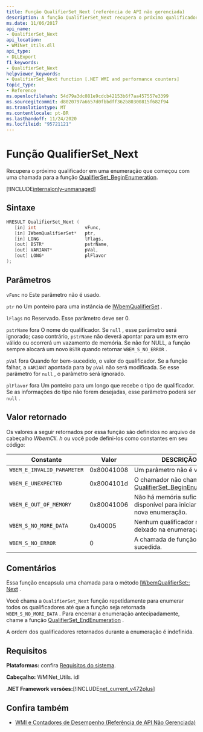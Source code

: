 ```yaml
---
title: Função QualifierSet_Next (referência de API não gerenciada)
description: A função QualifierSet_Next recupera o próximo qualificador em uma enumeração.
ms.date: 11/06/2017
api_name:
- QualifierSet_Next
api_location:
- WMINet_Utils.dll
api_type:
- DLLExport
f1_keywords:
- QualifierSet_Next
helpviewer_keywords:
- QualifierSet_Next function [.NET WMI and performance counters]
topic_type:
- Reference
ms.openlocfilehash: 54d79a3dc081e9cdcb42153b6f7aa457557e3399
ms.sourcegitcommit: d8020797a6657d0fbbdff362b80300815f682f94
ms.translationtype: MT
ms.contentlocale: pt-BR
ms.lasthandoff: 11/24/2020
ms.locfileid: "95721121"
---
```

# <a name="qualifierset_next-function"></a>Função QualifierSet_Next

Recupera o próximo qualificador em uma enumeração que começou com uma chamada para a função [QualifierSet_BeginEnumeration](qualifierset-beginenumeration.md).

[!INCLUDE[internalonly-unmanaged](../../../../includes/internalonly-unmanaged.md)]
  
## <a name="syntax"></a>Sintaxe  
  
```cpp  
HRESULT QualifierSet_Next (
   [in] int                  vFunc,
   [in] IWbemQualifierSet*   ptr,
   [in] LONG                 lFlags,
   [out] BSTR*               pstrName,
   [out] VARIANT*            pVal,
   [out] LONG*               plFlavor
);
```  

## <a name="parameters"></a>Parâmetros

`vFunc` no Este parâmetro não é usado.

`ptr` no Um ponteiro para uma instância de [IWbemQualifierSet](/windows/desktop/api/wbemcli/nn-wbemcli-iwbemqualifierset) .

`lFlags` no Reservado. Esse parâmetro deve ser 0.

`pstrName` fora O nome do qualificador. Se `null` , esse parâmetro será ignorado; caso contrário, `pstrName` não deverá apontar para um `BSTR` erro válido ou ocorrerá um vazamento de memória. Se não for NULL, a função sempre alocará um novo `BSTR` quando retornar `WBEM_S_NO_ERROR` .

`pVal` fora Quando for bem-sucedido, o valor do qualificador. Se a função falhar, a `VARIANT` apontada para by `pVal` não será modificada. Se esse parâmetro for `null` , o parâmetro será ignorado.

`plFlavor` fora Um ponteiro para um longo que recebe o tipo de qualificador. Se as informações do tipo não forem desejadas, esse parâmetro poderá ser `null` .

## <a name="return-value"></a>Valor retornado

Os valores a seguir retornados por essa função são definidos no arquivo de cabeçalho *WbemCli. h* ou você pode defini-los como constantes em seu código:

|Constante  |Valor  |DESCRIÇÃO  |
|---------|---------|---------|
|`WBEM_E_INVALID_PARAMETER` | 0x80041008 | Um parâmetro não é válido. |
|`WBEM_E_UNEXPECTED` | 0x8004101d | O chamador não chamou [QualifierSet_BeginEnumeration](qualifierset-beginenumeration.md). |
|`WBEM_E_OUT_OF_MEMORY` | 0x80041006 | Não há memória suficiente disponível para iniciar uma nova enumeração. |
| `WBEM_S_NO_MORE_DATA` | 0x40005 | Nenhum qualificador mais é deixado na enumeração. |
|`WBEM_S_NO_ERROR` | 0 | A chamada de função foi bem-sucedida.  |
  
## <a name="remarks"></a>Comentários

Essa função encapsula uma chamada para o método [IWbemQualifierSet:: Next](/windows/desktop/api/wbemcli/nf-wbemcli-iwbemqualifierset-next) .

Você chama a `QualifierSet_Next` função repetidamente para enumerar todos os qualificadores até que a função seja retornada `WBEM_S_NO_MORE_DATA` . Para encerrar a enumeração antecipadamente, chame a função [QualifierSet_EndEnumeration](qualifierset-endenumeration.md) .

A ordem dos qualificadores retornados durante a enumeração é indefinida.

## <a name="requirements"></a>Requisitos  

 **Plataformas:** confira [Requisitos do sistema](../../get-started/system-requirements.md).  
  
 **Cabeçalho:** WMINet_Utils. idl  
  
 **.NET Framework versões:**[!INCLUDE[net_current_v472plus](../../../../includes/net-current-v472plus.md)]  
  
## <a name="see-also"></a>Confira também

- [WMI e Contadores de Desempenho (Referência de API Não Gerenciada)](index.md)
